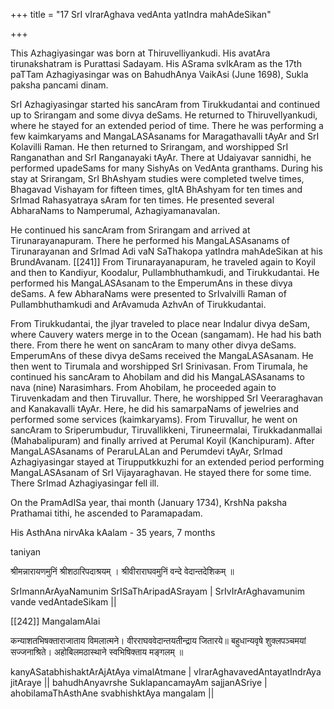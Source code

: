 +++
title = "17 SrI vIrarAghava vedAnta yatIndra mahAdeSikan"

+++

This Azhagiyasingar was born at Thiruvelliyankudi. His avatAra tirunakshatram is Purattasi Sadayam. His ASrama svIkAram as the 17th paTTam Azhagiyasingar was on BahudhAnya VaikAsi (June 1698), Sukla paksha pancami dinam.

SrI Azhagiyasingar started his sancAram from Tirukkudantai and continued up to Srirangam and some divya deSams. He returned to Thiruvellyankudi, where he stayed for an extended period of time. There he was performing a few kaimkaryams and MangaLASAsanams for Maragathavalli tAyAr and SrI Kolavilli Raman. He then returned to Srirangam, and worshipped SrI Ranganathan and SrI Ranganayaki tAyAr. There at Udaiyavar sannidhi, he performed upadeSams for many SishyAs on VedAnta granthams. During his stay at Srirangam, SrI BhAshyam studies were completed twelve times, Bhagavad Vishayam for fifteen times, gItA BhAshyam for ten times and SrImad Rahasyatraya sAram for ten times. He presented several AbharaNams to Namperumal, Azhagiyamanavalan.

He continued his sancAram from Srirangam and arrived at Tirunarayanapuram. There he performed his MangaLASAsanams of Tirunarayanan and SrImad Adi vaN SaThakopa yatIndra mahAdeSikan at his BrundAvanam. [[241]] From Tirunarayanapuram, he traveled again to Koyil and then to Kandiyur, Koodalur, Pullambhuthamkudi, and Tirukkudantai. He performed his MangaLASAsanam to the EmperumAns in these divya deSams. A few AbharaNams were presented to SrIvalvilli Raman of Pullambhuthamkudi and ArAvamuda AzhvAn of Tirukkudantai.

From Tirukkudantai, the jIyar traveled to place near Indalur divya deSam, where Cauvery waters merge in to the Ocean (sangamam). He had his bath there. From there he went on sancAram to many other divya deSams. EmperumAns of these divya deSams received the MangaLASAsanam. He then went to Tirumala and worshipped SrI Srinivasan. From Tirumala, he continued his sancAram to Ahobilam and did his MangaLASAsanams to nava (nine) Narasimhars. From Ahobilam, he proceeded again to Tiruvenkadam and then Tiruvallur. There, he worshipped SrI Veeraraghavan and Kanakavalli tAyAr. Here, he did his samarpaNams of jewelries and performed some services (kaimkaryams). From Tiruvallur, he went on sancAram to Sriperumbudur, Tiruvallikkeni, Tiruneermalai, Tirukkadanmallai (Mahabalipuram) and finally arrived at Perumal Koyil (Kanchipuram). After MangaLASAsanams of PeraruLALan and Perumdevi tAyAr, SrImad Azhagiyasingar stayed at Tirupputkkuzhi for an extended period performing MangaLASAsanam of SrI Vijayaraghavan. He stayed there for some time. There SrImad Azhagiyasingar fell ill.

On the PramAdISa year, thai month (January 1734), KrshNa paksha Prathamai tithi, he ascended to Paramapadam.

His AsthAna nirvAka kAalam - 35 years, 7 months

taniyan

श्रीमन्नारायणमुनिं श्रीशठारिपदाश्रयम् ।
श्रीवीराराघवमुनिं वन्दे वेदान्तदेशिकम् ॥

SrImannArAyaNamunim SrISaThAripadASrayam | SrIvIrArAghavamunim vande vedAntadeSikam ||





[[242]] MangalamAlai

कन्याशतभिषक्ताराजाताय विमलात्मने। वीरराघववेदान्तयतीन्द्राय जितारये॥ बहुधान्यवृषे शुक्लपञ्चमयां सज्जनाश्रिते। अहोबिलमठास्थाने स्वभिषिक्ताय मङ्गलम् ॥

kanyASatabhishaktArAjAtAya vimalAtmane | vIrarAghavavedAntayatIndrAya jitAraye || bahudhAnyavrshe SuklapancamayAm sajjanASriye | ahobilamaThAsthAne svabhishktAya mangalam ||


